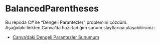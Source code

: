 # BalancedParentheses

Bu repoda C# ile “Dengeli Parantezler” problemini çözdüm.  
Aşağıdaki linkten Canva’da hazırladığım sunum slaytlarına ulaşabilirsiniz:

- [Canva’daki Dengeli Parantezler Sunumum](https://www.canva.com/design/DAGpNs7uw04/dh6fVcfgTMu1TGpP-R8nEQ/edit?utm_content=DAGpNs7uw04&utm_campaign=designshare&utm_medium=link2&utm_source=sharebutton)
